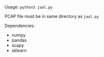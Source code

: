 Usage: `python3 jaal.py`


PCAP file must be in same directory as `jaal.py`

Dependencies:
- numpy
- pandas
- scapy
- sklearn
